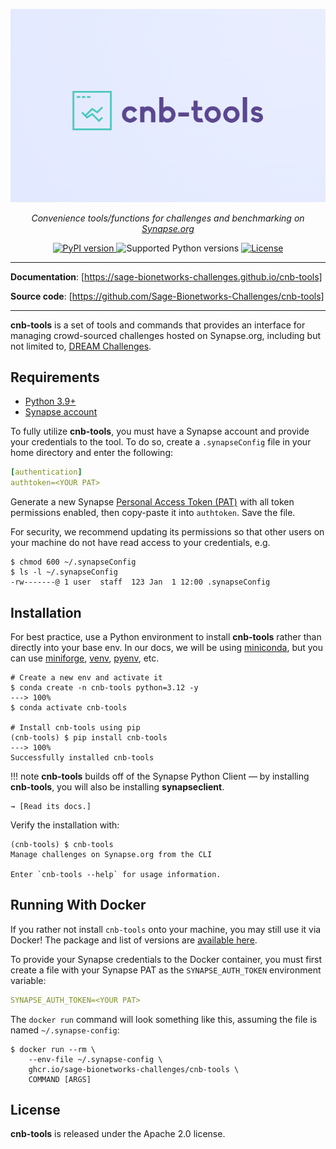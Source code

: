 ![cnb-tools](assets/cnb-tools.png)

<p align="center"><em>
  Convenience tools/functions for challenges and benchmarking on
  <a href="https://www.synapse.org" title="Synapse.org">Synapse.org</a>
</em></p>

<p align="center">
  <a href="https://pypi.org/project/cnb-tools/" title="cnb-tools on PyPI">
    <img alt="PyPI version" src="https://img.shields.io/pypi/v/cnb-tools?style=flat-square&logo=pypi&logoColor=white&color=%23679EC1">
  </a>
  <img alt="Supported Python versions" src="https://img.shields.io/badge/python-3.9 | 3.10 | 3.11 | 3.12-%23EB8231?style=flat-square&logo=python&logoColor=white">
  <a href="https://github.com/Sage-Bionetworks-Challenges/cnb-tools/blob/main/LICENSE" title="License">
    <img alt="License" src="https://img.shields.io/github/license/Sage-Bionetworks-Challenges/cnb-tools?style=flat-square&logo=github&color=%236DB56D">
  </a>
</p>

---

**Documentation**: [https://sage-bionetworks-challenges.github.io/cnb-tools]

**Source code**: [https://github.com/Sage-Bionetworks-Challenges/cnb-tools]

---

**cnb-tools** is a set of tools and commands that provides an interface
for managing crowd-sourced challenges hosted on Synapse.org, including
but not limited to, [DREAM Challenges].

## Requirements

- [Python 3.9+]
- [Synapse account]

To fully utilize **cnb-tools**, you must have a Synapse account and
provide your credentials to the tool.  To do so, create a `.synapseConfig`
file in your home directory and enter the following:

```yaml
[authentication]
authtoken=<YOUR PAT>
```

Generate a new Synapse [Personal Access Token (PAT)] with all token
permissions enabled, then copy-paste it into `authtoken`. Save the file.

For security, we recommend updating its permissions so that other
users on your machine do not have read access to your credentials, e.g.

<!-- termynal -->
```console
$ chmod 600 ~/.synapseConfig
$ ls -l ~/.synapseConfig
-rw-------@ 1 user  staff  123 Jan  1 12:00 .synapseConfig
```

## Installation

For best practice, use a Python environment to install **cnb-tools**
rather than directly into your base env.  In our docs, we will be
using [miniconda], but you can use [miniforge], [venv], [pyenv], etc.

<!-- termynal -->
```console
# Create a new env and activate it
$ conda create -n cnb-tools python=3.12 -y
---> 100%
$ conda activate cnb-tools

# Install cnb-tools using pip
(cnb-tools) $ pip install cnb-tools
---> 100%
Successfully installed cnb-tools
```

!!! note
    **cnb-tools** builds off of the Synapse Python Client — by
    installing **cnb-tools**, you will also be installing **synapseclient**.
    
    → [Read its docs.]

Verify the installation with:

<!-- termynal -->
```console
(cnb-tools) $ cnb-tools
Manage challenges on Synapse.org from the CLI

Enter `cnb-tools --help` for usage information.
```

## Running With Docker

If you rather not install `cnb-tools` onto your machine, you may still use it
via Docker!  The package and list of versions are [available here].

To provide your Synapse credentials to the Docker container, you must first
create a file with your Synapse PAT as the `SYNAPSE_AUTH_TOKEN` environment
variable:

```yaml
SYNAPSE_AUTH_TOKEN=<YOUR PAT>
```

The `docker run` command will look something like this, assuming the file is
named `~/.synapse-config`:

<!-- termynal -->
```console
$ docker run --rm \
    --env-file ~/.synapse-config \
    ghcr.io/sage-bionetworks-challenges/cnb-tools \
    COMMAND [ARGS]
```

## License

**cnb-tools** is released under the Apache 2.0 license.

[https://sage-bionetworks-challenges.github.io/cnb-tools]: https://sage-bionetworks-challenges.github.io/cnb-tools
[https://github.com/Sage-Bionetworks-Challenges/cnb-tools]: https://github.com/Sage-Bionetworks-Challenges/cnb-tools
[DREAM Challenges]: https://dreamchallenges.org/
[Python 3.9+]: https://www.python.org/downloads/
[Synapse account]: https://www.synapse.org/#!LoginPlace:0
[Personal Access Token (PAT)]: https://www.synapse.org/#!PersonalAccessTokens:
[miniconda]: https://docs.conda.io/projects/miniconda/en/latest/miniconda-install.html
[miniforge]: https://github.com/conda-forge/miniforge
[venv]: https://docs.python.org/3/library/venv.html
[pyenv]: https://github.com/pyenv/pyenv
[Read its docs.]: https://python-docs.synapse.org/
[available here]: https://github.com/Sage-Bionetworks-Challenges/cnb-tools/pkgs/container/cnb-tools
